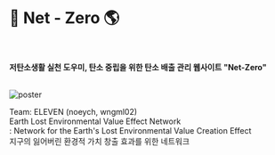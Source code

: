 # 🌳 Net - Zero 🌎
<br>

**저탄소생활 실천 도우미, 탄소 중립을 위한 탄소 배출 관리 웹사이트 "Net-Zero"**
<br>
<br>

![poster](/NetZero/earth.jpg)

Team: ELEVEN (noeych, wngml02)
<br>
Earth Lost Environmental Value Effect Network
<br>
: Network for the Earth's Lost Environmental Value Creation Effect
<br>
지구의 잃어버린 환경적 가치 창출 효과를 위한 네트워크

